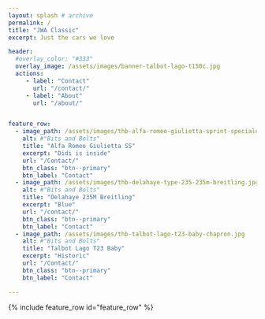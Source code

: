 ```yaml
---
layout: splash # archive
permalink: /
title: "JWA Classic"
excerpt: Just the cars we love

header:
  #overlay_color: "#333"
  overlay_image: /assets/images/banner-talbot-lago-t150c.jpg
  actions:
     - label: "Contact"
       url: "/contact/"
     - label: "About"
       url: "/about/"


feature_row:
  - image_path: /assets/images/thb-alfa-romeo-giulietta-sprint-speciale-1300-ss.jpg
    alt: #"Bits and Bolts"
    title: "Alfa Romeo Giulietta SS"
    excerpt: "Didi is inside"
    url: "/Contact/"
    btn_class: "btn--primary"
    btn_label: "Contact"
  - image_path: /assets/images/thb-delahaye-type-235-235m-breitling.jpg
    alt: #"Bits and Bolts"
    title: "Delahaye 235M Breitling"
    excerpt: "Blue"
    url: "/contact/"
    btn_class: "btn--primary"
    btn_label: "Contact"
  - image_path: /assets/images/thb-talbot-lago-t23-baby-chapron.jpg
    alt: #"Bits and Bolts"
    title: "Talbot Lago T23 Baby"
    excerpt: "Historic"
    url: "/Contact/"
    btn_class: "btn--primary"
    btn_label: "Contact"

---
```


{% include feature_row id="feature_row" %}
